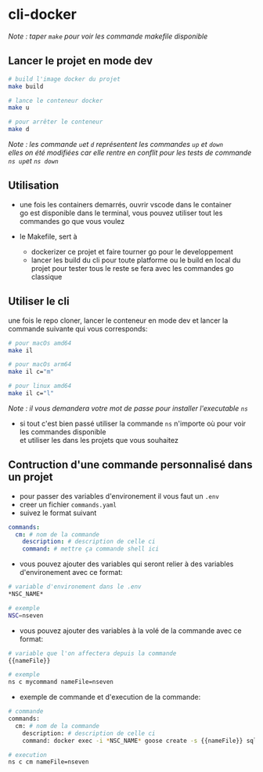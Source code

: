 # cli-docker

*Note : taper `make` pour voir les commande makefile disponible*

## Lancer le projet en mode dev

```bash
# build l'image docker du projet
make build

# lance le conteneur docker
make u

# pour arrêter le conteneur
make d
```

*Note : les commande `u`et `d` représentent les commandes `up` et `down`  
elles on été modifiées car elle rentre en conflit pour les tests de commande `ns up`et `ns down`*

## Utilisation

- une fois les containers demarrés, ouvrir vscode dans le container  
go est disponible dans le terminal, vous pouvez utiliser tout les commandes go que vous voulez  

- le Makefile, sert à 
    - dockerizer ce projet et faire tourner go pour le developpement
    - lancer les build du cli pour toute platforme ou le build en local du projet pour tester
tous le reste se fera avec les commandes go classique

## Utiliser le cli

une fois le repo cloner, lancer le conteneur en mode dev et lancer la commande suivante qui vous corresponds:  

```bash
# pour macOs amd64
make il

# pour macOs arm64
make il c="m"

# pour linux amd64
make il c="l"
```

*Note : il vous demandera votre mot de passe pour installer l'executable `ns`*  

- si tout c'est bien passé utiliser la commande `ns` n'importe où pour voir les commandes disponible  
et utiliser les dans les projets que vous souhaitez  

## Contruction d'une commande personnalisé dans un projet

- pour passer des variables d'environement il vous faut un `.env`
- creer un fichier `commands.yaml` 
- suivez le format suivant  
```yaml
commands:
  cm: # nom de la commande
    description: # description de celle ci
    command: # mettre ça commande shell ici
```
- vous pouvez ajouter des variables qui seront relier à des variables d'environement avec ce format:
```bash
# variable d'environement dans le .env 
*NSC_NAME*

# exemple
NSC=nseven
```
- vous pouvez ajouter des variables à la volé de la commande avec ce format:
```bash
# variable que l'on affectera depuis la commande
{{nameFile}}

# exemple
ns c mycommand nameFile=nseven
```

- exemple de commande et d'execution de la commande:  
```bash
# commande
commands:
  cm: # nom de la commande
    description: # description de celle ci
    command: docker exec -i *NSC_NAME* goose create -s {{nameFile}} sql --dir ./migrations

# execution
ns c cm nameFile=nseven
```


